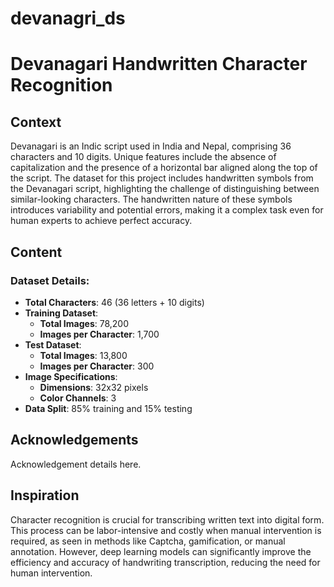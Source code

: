# devanagri_ds
# Devanagari Handwritten Character Recognition

## Context

Devanagari is an Indic script used in India and Nepal, comprising 36 characters and 10 digits. Unique features include the absence of capitalization and the presence of a horizontal bar aligned along the top of the script. The dataset for this project includes handwritten symbols from the Devanagari script, highlighting the challenge of distinguishing between similar-looking characters. The handwritten nature of these symbols introduces variability and potential errors, making it a complex task even for human experts to achieve perfect accuracy.

## Content

### Dataset Details:
- **Total Characters**: 46 (36 letters + 10 digits)
- **Training Dataset**: 
  - **Total Images**: 78,200
  - **Images per Character**: 1,700
- **Test Dataset**: 
  - **Total Images**: 13,800
  - **Images per Character**: 300
- **Image Specifications**: 
  - **Dimensions**: 32x32 pixels
  - **Color Channels**: 3
- **Data Split**: 85% training and 15% testing

## Acknowledgements
Acknowledgement details here.

## Inspiration

Character recognition is crucial for transcribing written text into digital form. This process can be labor-intensive and costly when manual intervention is required, as seen in methods like Captcha, gamification, or manual annotation. However, deep learning models can significantly improve the efficiency and accuracy of handwriting transcription, reducing the need for human intervention.
